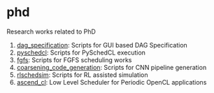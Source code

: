 # phd
Research works related to PhD

1. [dag_specification](./dag_spec): Scripts for GUI based DAG Specification
2. [pyschedcl](./pyschedcl): Scripts for PySchedCL execution
3. [fgfs](./fgfs): Scripts for FGFS scheduling works
4. [coarsening_code_generation](./coarsening_code_generation/code): Scripts for CNN pipeline generation
5. [rlschedsim](./rlschedsim): Scripts for RL assisted simulation
6. [ascend_cl](./ascend_cl): Low Level Scheduler for Periodic OpenCL applications
